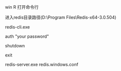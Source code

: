 
win R 打开命令行

进入redis目录路径(D:\Program Files\Redis-x64-3.0.504)

redis-cli.exe

auth "your password"

shutdown

exit

redis-server.exe redis.windows.conf
